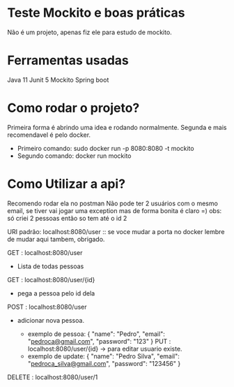 # Teste Mockito e boas práticas
Não é um projeto, apenas fiz ele para estudo de mockito.

# Ferramentas usadas
Java 11
Junit 5
Mockito
Spring boot

# Como rodar o projeto?
Primeira forma é abrindo uma idea e rodando normalmente.
Segunda e mais recomendavel é pelo docker.
   - Primeiro comando: sudo docker run -p 8080:8080 -t mockito
   - Segundo comando: docker run mockito
   
# Como Utilizar a api?

Recomendo rodar ela no postman
Não pode ter 2 usuários com o mesmo email, se tiver vai jogar uma exception mas de forma bonita é claro =)
obs: só criei 2 pessoas então so tem até o id 2

URI padrão: localhost:8080/user :: se voce mudar a porta no docker lembre de mudar aqui tambem, obrigado.

GET : localhost:8080/user 
 - Lista de todas pessoas
 
GET : localhost:8080/user/{id}
 - pega a pessoa pelo id dela
 
POST : localhost:8080/user 
 - adicionar nova pessoa.
 
   - exemplo de pessoa:
        {
          "name": "Pedro",
          "email": "pedroca@gmail.com",
          "password": "123"
        }
PUT : localhost:8080/user/{id} -> para editar usuario existe.
   - exemplo de update: 
        {
          "name": "Pedro Silva",
          "email": "pedroca_silva@gmail.com",
          "password": "123456"
        }
        
DELETE : localhost:8080/user/1
